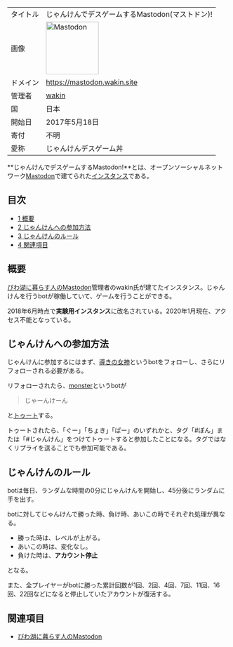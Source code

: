 <div>

|          |                                                                                                                                                                                                                                                                                                        |
|----------|--------------------------------------------------------------------------------------------------------------------------------------------------------------------------------------------------------------------------------------------------------------------------------------------------------|
| タイトル | じゃんけんでデスゲームするMastodon(マストドン)!                                                                                                                                                                                                                                                        |
| 画像     | [<img src="/images/thumb/0/00/Mastodon_logo.png/120px-Mastodon_logo.png" srcset="/images/thumb/0/00/Mastodon_logo.png/180px-Mastodon_logo.png 1.5x, /images/0/00/Mastodon_logo.png 2x" width="120" height="120" alt="Mastodon" />](/%E3%83%95%E3%82%A1%E3%82%A4%E3%83%AB:Mastodon_logo.png "Mastodon") |
| ドメイン | <a href="https://mastodon.wakin.site" rel="nofollow">https://mastodon.wakin.site</a>                                                                                                                                                                                                                   |
| 管理者   | <a href="https://mastodon.wakin.site/@wakin" rel="nofollow">wakin</a>                                                                                                                                                                                                                                  |
| 国       | 日本                                                                                                                                                                                                                                                                                                   |
| 開始日   | 2017年5月18日                                                                                                                                                                                                                                                                                          |
| 寄付     | 不明                                                                                                                                                                                                                                                                                                   |
| 愛称     | じゃんけんデスゲーム丼                                                                                                                                                                                                                                                                                 |

**じゃんけんでデスゲームするMastodon!**とは、オープンソーシャルネットワーク[Mastodon](/Mastodon "Mastodon")で建てられた[インスタンス](/%E3%82%A4%E3%83%B3%E3%82%B9%E3%82%BF%E3%83%B3%E3%82%B9 "インスタンス")である。

<div>

<div lang="ja" dir="ltr">

## 目次

</div>

-   [1 概要](#.E6.A6.82.E8.A6.81)
-   [2 じゃんけんへの参加方法](#.E3.81.98.E3.82.83.E3.82.93.E3.81.91.E3.82.93.E3.81.B8.E3.81.AE.E5.8F.82.E5.8A.A0.E6.96.B9.E6.B3.95)
-   [3 じゃんけんのルール](#.E3.81.98.E3.82.83.E3.82.93.E3.81.91.E3.82.93.E3.81.AE.E3.83.AB.E3.83.BC.E3.83.AB)
-   [4 関連項目](#.E9.96.A2.E9.80.A3.E9.A0.85.E7.9B.AE)

</div>

## 概要

[びわ湖に暮らす人のMastodon](/%E3%81%B3%E3%82%8F%E6%B9%96%E3%81%AB%E6%9A%AE%E3%82%89%E3%81%99%E4%BA%BA%E3%81%AEMastodon "びわ湖に暮らす人のMastodon")管理者のwakin氏が建てたインスタンス。じゃんけんを行うbotが稼働していて、ゲームを行うことができる。

2018年6月時点で**実験用インスタンス**に改名されている。2020年1月現在、アクセス不能となっている。

## じゃんけんへの参加方法

じゃんけんに参加するにはまず、<a href="https://mastodon.wakin.site/@megami" rel="nofollow">導きの女神</a>というbotをフォローし、さらにリフォローされる必要がある。

リフォローされたら、<a href="https://mastodon.wakin.site/@monster" rel="nofollow">monster</a>というbotが

> じゃーんけーん

と[トゥート](/%E3%83%88%E3%82%A5%E3%83%BC%E3%83%88 "トゥート")する。

トゥートされたら、「ぐー」「ちょき」「ぱー」のいずれかと、タグ「#ぽん」または「#じゃんけん」をつけてトゥートすると参加したことになる。タグではなくリプライを送ることでも参加可能である。

## じゃんけんのルール

botは毎日、ランダムな時間の0分にじゃんけんを開始し、45分後にランダムに手を出す。

botに対してじゃんけんで勝った時、負け時、あいこの時でそれぞれ処理が異なる。

-   勝った時は、レベルが上がる。
-   あいこの時は、変化なし。
-   負けた時は、**アカウント停止**

となる。

また、全プレイヤーがbotに勝った累計回数が1回、2回、4回、7回、11回、16回、22回などになると停止していたアカウントが復活する。

## 関連項目

-   [びわ湖に暮らす人のMastodon](/%E3%81%B3%E3%82%8F%E6%B9%96%E3%81%AB%E6%9A%AE%E3%82%89%E3%81%99%E4%BA%BA%E3%81%AEMastodon "びわ湖に暮らす人のMastodon")

</div>

